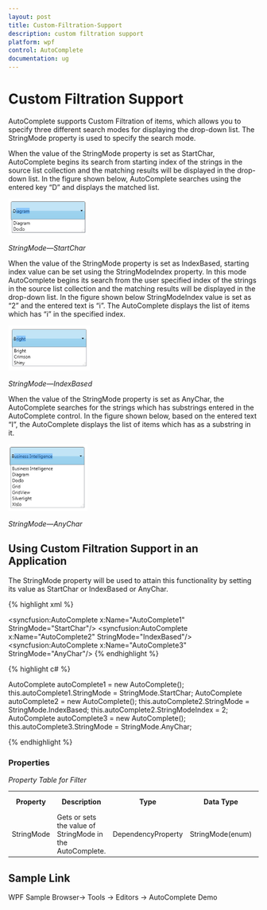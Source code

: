 ```yaml
---
layout: post
title: Custom-Filtration-Support
description: custom filtration support
platform: wpf
control: AutoComplete
documentation: ug
---
```


# Custom Filtration Support

AutoComplete supports Custom Filtration of items, which allows you to specify three different search modes for displaying the drop-down list. The StringMode property is used to specify the search mode.

When the value of the StringMode property is set as StartChar, AutoComplete begins its search from starting index of the strings in the source list collection and the matching results will be displayed in the drop-down list. In the figure shown below, AutoComplete searches using the entered key “D” and displays the matched list.

![](Custom-Filtration-Support_images/Custom-Filtration-Support_img1.png)

_StringMode—StartChar_



When the value of the StringMode property is set as IndexBased, starting index value can be set using the StringModeIndex property. In this mode AutoComplete begins its search from the user specified index of the strings in the source list collection and the matching results will be displayed in the drop-down list. In the figure shown below StringModeIndex value is set as “2” and the entered text is “i”. The AutoComplete displays the list of items which has “i” in the specified index.

![](Custom-Filtration-Support_images/Custom-Filtration-Support_img2.png)

_StringMode—IndexBased_



When the value of the StringMode property is set as AnyChar, the AutoComplete searches for the strings which has substrings entered in the AutoComplete control. In the figure shown below, based on the entered text “I”, the AutoComplete displays the list of items which has as a substring in it.

![](Custom-Filtration-Support_images/Custom-Filtration-Support_img3.png)

_StringMode—AnyChar_


## Using Custom Filtration Support in an Application 

The StringMode property will be used to attain this functionality by setting its value as StartChar or IndexBased or AnyChar.

{% highlight xml %}


<syncfusion:AutoComplete x:Name="AutoComplete1" StringMode="StartChar"/>
<syncfusion:AutoComplete x:Name="AutoComplete2" StringMode="IndexBased"/>
<syncfusion:AutoComplete x:Name="AutoComplete3" StringMode="AnyChar"/>
{% endhighlight %}

{% highlight c# %}



AutoComplete autoComplete1 = new AutoComplete();
this.autoComplete1.StringMode = StringMode.StartChar;
AutoComplete autoComplete2 = new AutoComplete();
this.autoComplete2.StringMode = StringMode.IndexBased;
this.autoComplete2.StringModeIndex = 2;
AutoComplete autoComplete3 = new AutoComplete();
this.autoComplete3.StringMode = StringMode.AnyChar;

{% endhighlight %}


### Properties

   _Property Table for Filter_

<table>
<tr>
<th>
Property </th><th>
Description </th><th>
Type </th><th>
Data Type </th><th>
Reference links </th></tr>
<tr>
<td>
StringMode</td><td>
Gets or sets the value of StringMode in the AutoComplete.</td><td>
DependencyProperty</td><td>
StringMode(enum)</td><td>
</td></tr>
</table>


## Sample Link

WPF Sample Browser-> Tools -> Editors -> AutoComplete Demo

